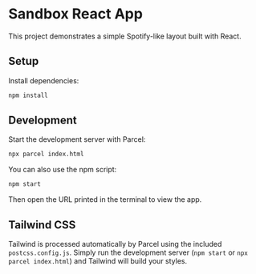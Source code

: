 # Sandbox React App

This project demonstrates a simple Spotify-like layout built with React.

## Setup

Install dependencies:

```bash
npm install
```

## Development

Start the development server with Parcel:

```bash
npx parcel index.html
```

You can also use the npm script:

```bash
npm start
```

Then open the URL printed in the terminal to view the app.

## Tailwind CSS

Tailwind is processed automatically by Parcel using the included `postcss.config.js`.
Simply run the development server (`npm start` or `npx parcel index.html`) and Tailwind
will build your styles.
